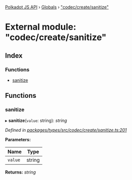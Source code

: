 [Polkadot JS API](../README.md) › [Globals](../globals.md) › ["codec/create/sanitize"](_codec_create_sanitize_.md)

# External module: "codec/create/sanitize"

## Index

### Functions

* [sanitize](_codec_create_sanitize_.md#sanitize)

## Functions

###  sanitize

▸ **sanitize**(`value`: string): *string*

*Defined in [packages/types/src/codec/create/sanitize.ts:201](https://github.com/polkadot-js/api/blob/1c327c60d9/packages/types/src/codec/create/sanitize.ts#L201)*

**Parameters:**

Name | Type |
------ | ------ |
`value` | string |

**Returns:** *string*
